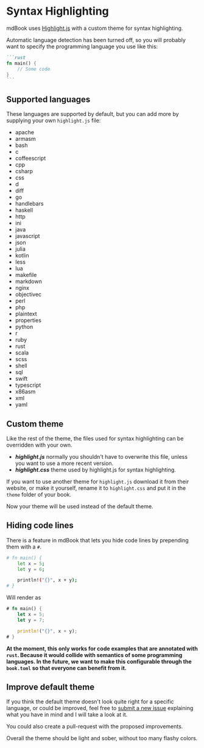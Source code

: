 # Syntax Highlighting

mdBook uses [Highlight.js](https://highlightjs.org) with a custom theme
for syntax highlighting.

Automatic language detection has been turned off, so you will probably want to
specify the programming language you use like this:

~~~markdown
```rust
fn main() {
    // Some code
}
```
~~~

## Supported languages

These languages are supported by default, but you can add more by supplying
your own `highlight.js` file:

- apache
- armasm
- bash
- c
- coffeescript
- cpp
- csharp
- css
- d
- diff
- go
- handlebars
- haskell
- http
- ini
- java
- javascript
- json
- julia
- kotlin
- less
- lua
- makefile
- markdown
- nginx
- objectivec
- perl
- php
- plaintext
- properties
- python
- r
- ruby
- rust
- scala
- scss
- shell
- sql
- swift
- typescript
- x86asm
- xml
- yaml

## Custom theme
Like the rest of the theme, the files used for syntax highlighting can be
overridden with your own.

- ***highlight.js*** normally you shouldn't have to overwrite this file, unless
  you want to use a more recent version.
- ***highlight.css*** theme used by highlight.js for syntax highlighting.

If you want to use another theme for `highlight.js` download it from their
website, or make it yourself, rename it to `highlight.css` and put it in
the `theme` folder of your book.

Now your theme will be used instead of the default theme.

## Hiding code lines

There is a feature in mdBook that lets you hide code lines by prepending them
with a `#`.


```bash
# fn main() {
    let x = 5;
    let y = 6;

    println!("{}", x + y);
# }
```

Will render as

```rust
# fn main() {
    let x = 5;
    let y = 7;

    println!("{}", x + y);
# }
```

**At the moment, this only works for code examples that are annotated with
`rust`. Because it would collide with semantics of some programming languages.
In the future, we want to make this configurable through the `book.toml` so that
everyone can benefit from it.**


## Improve default theme

If you think the default theme doesn't look quite right for a specific language,
or could be improved, feel free to [submit a new
issue](https://github.com/rust-lang/mdBook/issues) explaining what you
have in mind and I will take a look at it.

You could also create a pull-request with the proposed improvements.

Overall the theme should be light and sober, without too many flashy colors.
